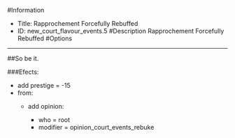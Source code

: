 #Information
 - Title: Rapprochement Forcefully Rebuffed
 - ID: new_court_flavour_events.5
#Description
Rapprochement Forcefully Rebuffed
#Options

___
##So be it.

###Efects:<ul><li>add prestige = -15</li><li>from:</li><ul><li>add opinion:</li><ul><li>who = root</li><li>modifier = opinion_court_events_rebuke</li></ul></ul></ul>
